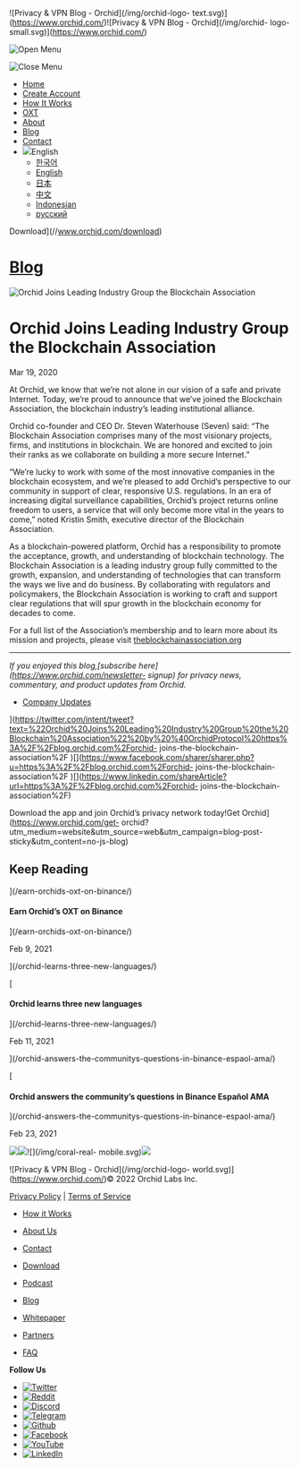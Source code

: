 ![Privacy & VPN Blog - Orchid](/img/orchid-logo-
text.svg)](https://www.orchid.com/)![Privacy & VPN Blog - Orchid](/img/orchid-
logo-small.svg)](https://www.orchid.com/)

![Open Menu](/img/icons/hamburger.svg)

![Close Menu](/img/icons/close.svg)

  * [Home](https://www.orchid.com/)
  * [Create Account](https://www.orchid.com/join)
  * [How It Works](https://www.orchid.com/how-it-works)
  * [OXT](https://www.orchid.com/oxt)
  * [About](https://www.orchid.com/about-us)
  * [Blog](/)
  * [Contact](https://www.orchid.com/contact)
  * ![](/img/globe.svg)English
    * [한국어](//blog.ko.orchid.com/orchid-joins-the-blockchain-association/)
    * [English](//blog.orchid.com/orchid-joins-the-blockchain-association/)
    * [日本](//blog.ja.orchid.com/orchid-joins-the-blockchain-association/)
    * [中文](//blog.zh.orchid.com/orchid-joins-the-blockchain-association/)
    * [Indonesian](//blog.id.orchid.com/orchid-joins-the-blockchain-association/)
    * [русский](//blog.ru.orchid.com/orchid-joins-the-blockchain-association/)

Download](//www.orchid.com/download)

# [Blog](/)

![Orchid Joins Leading Industry Group the Blockchain
Association](/static/2294fea96bf0796dceaac8be729caa86/Orchid_BlogImage_BlockchainAssociation.jpg)

# Orchid Joins Leading Industry Group the Blockchain Association

Mar 19, 2020  
  

At Orchid, we know that we’re not alone in our vision of a safe and private
Internet. Today, we’re proud to announce that we’ve joined the Blockchain
Association, the blockchain industry’s leading institutional alliance.

Orchid co-founder and CEO Dr. Steven Waterhouse (Seven) said: “The Blockchain
Association comprises many of the most visionary projects, firms, and
institutions in blockchain. We are honored and excited to join their ranks as
we collaborate on building a more secure Internet.”

“We’re lucky to work with some of the most innovative companies in the
blockchain ecosystem, and we’re pleased to add Orchid’s perspective to our
community in support of clear, responsive U.S. regulations. In an era of
increasing digital surveillance capabilities, Orchid’s project returns online
freedom to users, a service that will only become more vital in the years to
come,” noted Kristin Smith, executive director of the Blockchain Association.

As a blockchain-powered platform, Orchid has a responsibility to promote the
acceptance, growth, and understanding of blockchain technology. The Blockchain
Association is a leading industry group fully committed to the growth,
expansion, and understanding of technologies that can transform the ways we
live and do business. By collaborating with regulators and policymakers, the
Blockchain Association is working to craft and support clear regulations that
will spur growth in the blockchain economy for decades to come.

For a full list of the Association’s membership and to learn more about its
mission and projects, please visit
[theblockchainassociation.org](https://theblockchainassociation.org/)

* * *

 _If you enjoyed this blog,[subscribe here](https://www.orchid.com/newsletter-
signup) for privacy news, commentary, and product updates from Orchid._

  * [Company Updates](/tag/company-updates/)

](https://twitter.com/intent/tweet?text=%22Orchid%20Joins%20Leading%20Industry%20Group%20the%20Blockchain%20Association%22%20by%20%40OrchidProtocol%20https%3A%2F%2Fblog.orchid.com%2Forchid-
joins-the-blockchain-association%2F
)[](https://www.facebook.com/sharer/sharer.php?u=https%3A%2F%2Fblog.orchid.com%2Forchid-
joins-the-blockchain-association%2F
)[](https://www.linkedin.com/shareArticle?url=https%3A%2F%2Fblog.orchid.com%2Forchid-
joins-the-blockchain-association%2F)

Download the app and join Orchid’s privacy network today!Get
Orchid](https://www.orchid.com/get-
orchid?utm_medium=website&utm_source=web&utm_campaign=blog-post-
sticky&utm_content=no-js-blog)

## Keep Reading

](/earn-orchids-oxt-on-binance/)

#### Earn Orchid’s OXT on Binance

](/earn-orchids-oxt-on-binance/)

Feb 9, 2021

](/orchid-learns-three-new-languages/)

[

#### Orchid learns three new languages

](/orchid-learns-three-new-languages/)

Feb 11, 2021

](/orchid-answers-the-communitys-questions-in-binance-espaol-ama/)

[

#### Orchid answers the community’s questions in Binance Español AMA

](/orchid-answers-the-communitys-questions-in-binance-espaol-ama/)

Feb 23, 2021

![](/img/coral-electric.svg)![](/img/coral-real.svg)![](/img/coral-real-
mobile.svg)![](/img/footer-fish.svg)

![Privacy & VPN Blog - Orchid](/img/orchid-logo-
world.svg)](https://www.orchid.com/)© 2022 Orchid Labs Inc.

[Privacy Policy](https://www.orchid.com/privacy-policy) | [Terms of
Service](https://www.orchid.com/service-terms)

  * [How it Works](https://www.orchid.com/how-it-works)
  * [About Us](https://www.orchid.com/about-us)
  * [Contact](https://www.orchid.com/contact)

  * [Download](https://www.orchid.com/download)
  * [Podcast](https://www.orchid.com/podcast)
  * [Blog](/)

  * [Whitepaper](https://www.orchid.com/assets/whitepaper/whitepaper.pdf)
  * [Partners](https://www.orchid.com/partners)
  * [FAQ](https://www.orchid.com/faq)

 **Follow Us**

  * [![Twitter](/img/icons/social-twitter.svg)](https://twitter.com/OrchidProtocol)
  * [![Reddit](/img/icons/reddit.svg)](https://www.reddit.com/r/orchid/)
  * [![Discord](/img/icons/social-discord.svg)](https://discord.gg/GDbxmjxX9F)
  * [![Telegram](/img/icons/social-telegram.svg)](https://www.t.me/OrchidOfficial)
  * [![Github](/img/icons/social-github.svg)](https://github.com/OrchidTechnologies)
  * [![Facebook](/img/icons/social-facebook.svg)](https://www.facebook.com/OrchidProtocol)
  * [![YouTube](/img/icons/social-youtube.svg)](https://www.youtube.com/channel/UCIH_BKBlNemsCzDhPYZBlHw)
  * [![LinkedIn](/img/icons/social-linkedin.svg)](https://www.linkedin.com/company/orchidprotocol)

